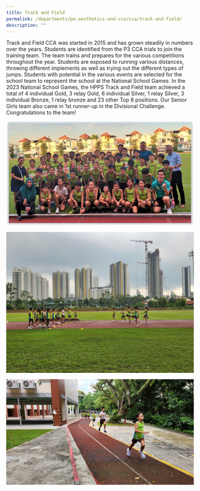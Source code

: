 ```yaml
---
title: Track and Field
permalink: /departments/pe-aesthetics-and-cca/cca/track-and-field/
description: ""
---
```

Track and Field CCA was started in 2015 and has grown steadily in numbers over the years. Students are identified from the P3 CCA trials to join the training team. The team trains and prepares for the various competitions throughout the year. 
Students are exposed to running various distances, throwing different implements as well as trying out the different types of jumps. Students with potential in the various events are selected for the school team to represent the school at the National School Games.
In the 2023 National School Games, the HPPS Track and Field team achieved a total of 4 individual Gold, 3 relay Gold, 6 individual Silver, 1 relay Silver, 3 individual Bronze, 1 relay bronze and 23 other Top 8 positions. Our Senior Girls team also came in 1st runner-up in the Divisional Challenge. Congratulations to the team!


![](/images/trackandfieldpicture1.jpg)

![](/images/trackandfieldpicture2.jpeg)

![](/images/trackandfield%20picture%203.jpeg)